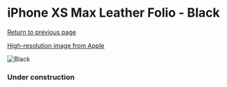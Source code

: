 # iPhone XS Max Leather Folio - Black

[Return to previous page](/iphone_x)

[High-resolution image from Apple](https://store.storeimages.cdn-apple.com/8756/as-images.apple.com/is/MRX22?wid=4500&hei=4500&fmt=png)

<div style="width: 384px"><img src="/everyphone/MRX22.png" alt="Black"></div>

### Under construction
